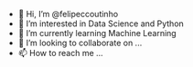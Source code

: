 - 👋 Hi, I’m @felipeccoutinho
- 👀 I’m interested in Data Science and Python
- 🌱 I’m currently learning Machine Learning
- 💞️ I’m looking to collaborate on ...
- 📫 How to reach me ...

<!---
felipeccoutinho/felipeccoutinho is a ✨ special ✨ repository because its `README.md` (this file) appears on your GitHub profile.
You can click the Preview link to take a look at your changes.
--->
